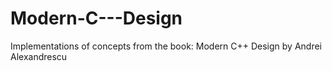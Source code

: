 Modern-C---Design
=================

Implementations of concepts from the book: Modern C++ Design by Andrei Alexandrescu
